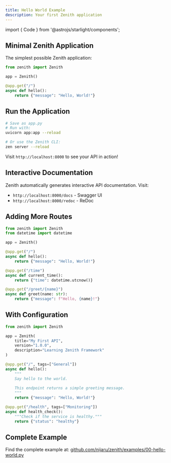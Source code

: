```yaml
---
title: Hello World Example
description: Your first Zenith application
---
```


import { Code } from '@astrojs/starlight/components';

## Minimal Zenith Application

The simplest possible Zenith application:

```python
from zenith import Zenith

app = Zenith()

@app.get("/")
async def hello():
    return {"message": "Hello, World!"}
```

## Run the Application

```bash
# Save as app.py
# Run with:
uvicorn app:app --reload

# Or use the Zenith CLI:
zen server --reload
```

Visit `http://localhost:8000` to see your API in action!

## Interactive Documentation

Zenith automatically generates interactive API documentation. Visit:
- `http://localhost:8000/docs` - Swagger UI
- `http://localhost:8000/redoc` - ReDoc

## Adding More Routes

```python
from zenith import Zenith
from datetime import datetime

app = Zenith()

@app.get("/")
async def hello():
    return {"message": "Hello, World!"}

@app.get("/time")
async def current_time():
    return {"time": datetime.utcnow()}

@app.get("/greet/{name}")
async def greet(name: str):
    return {"message": f"Hello, {name}!"}
```

## With Configuration

```python
from zenith import Zenith

app = Zenith(
    title="My First API",
    version="1.0.0",
    description="Learning Zenith Framework"
)

@app.get("/", tags=["General"])
async def hello():
    """
    Say hello to the world.
    
    This endpoint returns a simple greeting message.
    """
    return {"message": "Hello, World!"}

@app.get("/health", tags=["Monitoring"])
async def health_check():
    """Check if the service is healthy."""
    return {"status": "healthy"}
```

## Complete Example

Find the complete example at:
[github.com/nijaru/zenith/examples/00-hello-world.py](https://github.com/nijaru/zenith/tree/main/examples/00-hello-world.py)
